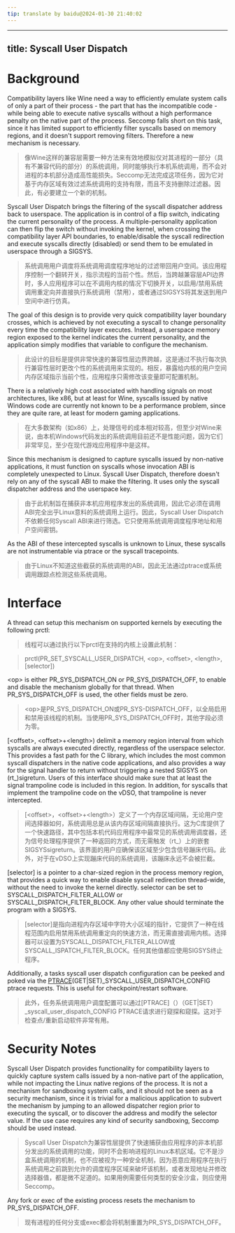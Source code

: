 ```yaml
---
tip: translate by baidu@2024-01-30 21:40:02
---
```

---
title: Syscall User Dispatch
---

# Background


Compatibility layers like Wine need a way to efficiently emulate system calls of only a part of their process - the part that has the incompatible code - while being able to execute native syscalls without a high performance penalty on the native part of the process. Seccomp falls short on this task, since it has limited support to efficiently filter syscalls based on memory regions, and it doesn\'t support removing filters. Therefore a new mechanism is necessary.

> 像Wine这样的兼容层需要一种方法来有效地模拟仅对其进程的一部分（具有不兼容代码的部分）的系统调用，同时能够执行本机系统调用，而不会对进程的本机部分造成高性能损失。Seccomp无法完成这项任务，因为它对基于内存区域有效过滤系统调用的支持有限，而且不支持删除过滤器。因此，有必要建立一个新的机制。


Syscall User Dispatch brings the filtering of the syscall dispatcher address back to userspace. The application is in control of a flip switch, indicating the current personality of the process. A multiple-personality application can then flip the switch without invoking the kernel, when crossing the compatibility layer API boundaries, to enable/disable the syscall redirection and execute syscalls directly (disabled) or send them to be emulated in userspace through a SIGSYS.

> 系统调用用户调度将系统调用调度程序地址的过滤带回用户空间。该应用程序控制一个翻转开关，指示流程的当前个性。然后，当跨越兼容层API边界时，多人应用程序可以在不调用内核的情况下切换开关，以启用/禁用系统调用重定向并直接执行系统调用（禁用），或者通过SIGSYS将其发送到用户空间中进行仿真。


The goal of this design is to provide very quick compatibility layer boundary crosses, which is achieved by not executing a syscall to change personality every time the compatibility layer executes. Instead, a userspace memory region exposed to the kernel indicates the current personality, and the application simply modifies that variable to configure the mechanism.

> 此设计的目标是提供非常快速的兼容性层边界跨越，这是通过不执行每次执行兼容性层时更改个性的系统调用来实现的。相反，暴露给内核的用户空间内存区域指示当前个性，应用程序只需修改该变量即可配置机制。


There is a relatively high cost associated with handling signals on most architectures, like x86, but at least for Wine, syscalls issued by native Windows code are currently not known to be a performance problem, since they are quite rare, at least for modern gaming applications.

> 在大多数架构（如x86）上，处理信号的成本相对较高，但至少对Wine来说，由本机Windows代码发出的系统调用目前还不是性能问题，因为它们非常罕见，至少在现代游戏应用程序中是这样。


Since this mechanism is designed to capture syscalls issued by non-native applications, it must function on syscalls whose invocation ABI is completely unexpected to Linux. Syscall User Dispatch, therefore doesn\'t rely on any of the syscall ABI to make the filtering. It uses only the syscall dispatcher address and the userspace key.

> 由于此机制旨在捕获非本机应用程序发出的系统调用，因此它必须在调用ABI完全出乎Linux意料的系统调用上运行。因此，Syscall User Dispatch不依赖任何Syscall ABI来进行筛选。它只使用系统调用调度程序地址和用户空间密钥。


As the ABI of these intercepted syscalls is unknown to Linux, these syscalls are not instrumentable via ptrace or the syscall tracepoints.

> 由于Linux不知道这些截获的系统调用的ABI，因此无法通过ptrace或系统调用跟踪点检测这些系统调用。

# Interface


A thread can setup this mechanism on supported kernels by executing the following prctl:

> 线程可以通过执行以下prctl在支持的内核上设置此机制：

> prctl(PR_SET_SYSCALL_USER_DISPATCH, \<op\>, \<offset\>, \<length\>, \[selector\])


\<op\> is either PR_SYS_DISPATCH_ON or PR_SYS_DISPATCH_OFF, to enable and disable the mechanism globally for that thread. When PR_SYS_DISPATCH_OFF is used, the other fields must be zero.

> \<op\>是PR_SYS_DISPATCH_ON或PR_SYS-DISPATCH_OFF，以全局启用和禁用该线程的机制。当使用PR_SYS_DISPATCH_OFF时，其他字段必须为零。


\[\<offset\>, \<offset\>+\<length\>) delimit a memory region interval from which syscalls are always executed directly, regardless of the userspace selector. This provides a fast path for the C library, which includes the most common syscall dispatchers in the native code applications, and also provides a way for the signal handler to return without triggering a nested SIGSYS on (rt\_)sigreturn. Users of this interface should make sure that at least the signal trampoline code is included in this region. In addition, for syscalls that implement the trampoline code on the vDSO, that trampoline is never intercepted.

> \[\<offset\>，\<offset\>+\<length\>）定义了一个内存区域间隔，无论用户空间选择器如何，系统调用总是从该内存区域间隔直接执行。这为C库提供了一个快速路径，其中包括本机代码应用程序中最常见的系统调用调度器，还为信号处理程序提供了一种返回的方式，而无需触发（rt\_）上的嵌套SIGSYSsigreturn。该界面的用户应确保该区域至少包含信号蹦床代码。此外，对于在vDSO上实现蹦床代码的系统调用，该蹦床永远不会被拦截。


\[selector\] is a pointer to a char-sized region in the process memory region, that provides a quick way to enable disable syscall redirection thread-wide, without the need to invoke the kernel directly. selector can be set to SYSCALL_DISPATCH_FILTER_ALLOW or SYSCALL_DISPATCH_FILTER_BLOCK. Any other value should terminate the program with a SIGSYS.

> \[selector\]是指向进程内存区域中字符大小区域的指针，它提供了一种在线程范围内启用禁用系统调用重定向的快速方法，而无需直接调用内核。选择器可以设置为SYSCALL_DISPATCH_FILTER_ALLOW或SYSCALL_ISPATCH_FILTER_BLOCK。任何其他值都应使用SIGSYS终止程序。


Additionally, a tasks syscall user dispatch configuration can be peeked and poked via the [PTRACE]()(GET\|SET)\_SYSCALL_USER_DISPATCH_CONFIG ptrace requests. This is useful for checkpoint/restart software.

> 此外，任务系统调用用户调度配置可以通过[PTRACE]（）（GET\|SET）\_syscall_user_dispatch_CONFIG PTRACE请求进行窥探和窥探。这对于检查点/重新启动软件非常有用。

# Security Notes


Syscall User Dispatch provides functionality for compatibility layers to quickly capture system calls issued by a non-native part of the application, while not impacting the Linux native regions of the process. It is not a mechanism for sandboxing system calls, and it should not be seen as a security mechanism, since it is trivial for a malicious application to subvert the mechanism by jumping to an allowed dispatcher region prior to executing the syscall, or to discover the address and modify the selector value. If the use case requires any kind of security sandboxing, Seccomp should be used instead.

> Syscall User Dispatch为兼容性层提供了快速捕获由应用程序的非本机部分发出的系统调用的功能，同时不会影响进程的Linux本机区域。它不是沙盒系统调用的机制，也不应被视为一种安全机制，因为恶意应用程序在执行系统调用之前跳到允许的调度程序区域来破坏该机制，或者发现地址并修改选择器值，都是微不足道的。如果用例需要任何类型的安全沙盒，则应使用Seccomp。


Any fork or exec of the existing process resets the mechanism to PR_SYS_DISPATCH_OFF.

> 现有进程的任何分支或exec都会将机制重置为PR_SYS_DISPATCH_OFF。
